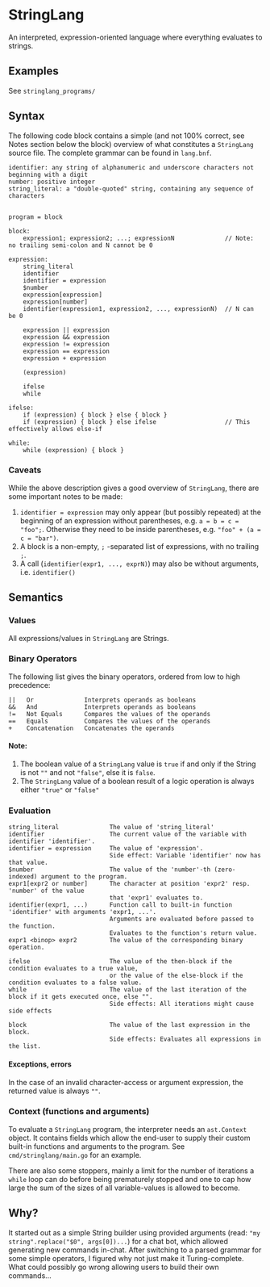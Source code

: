 # StringLang

An interpreted, expression-oriented language where everything evaluates to strings.

## Examples

See `stringlang_programs/`

## Syntax

The following code block contains a simple (and not 100% correct, see Notes section below the block) overview of what
constitutes a `StringLang` source file. The complete grammar can be found in `lang.bnf`.

```
identifier: any string of alphanumeric and underscore characters not beginning with a digit
number: positive integer
string_literal: a "double-quoted" string, containing any sequence of characters


program = block

block:
    expression1; expression2; ...; expressionN              // Note: no trailing semi-colon and N cannot be 0

expression:
    string_literal
    identifier
    identifier = expression
    $number
    expression[expression]
    expression[number]
    identifier(expression1, expression2, ..., expressionN)  // N can be 0
    
    expression || expression
    expression && expression
    expression != expression
    expression == expression
    expression + expression
    
    (expression)
    
    ifelse
    while
    
ifelse:
    if (expression) { block } else { block }
    if (expression) { block } else ifelse                   // This effectively allows else-if 
    
while:
    while (expression) { block }
```

### Caveats
While the above description gives a good overview of `StringLang`, there are some important notes to be made:
1) `identifier = expression` may only appear (but possibly repeated) at the beginning of an expression without parentheses, e.g. 
   `a = b = c = "foo";`. Otherwise they need to be inside parentheses, e.g. `"foo" + (a = c = "bar")`.
2) A block is a non-empty, `;` -separated list of expressions, with no trailing `;`.
3) A call (`identifier(expr1, ..., exprN)`) may also be without arguments, i.e. `identifier()`

## Semantics

### Values

All expressions/values in `StringLang` are Strings.

### Binary Operators

The following list gives the binary operators, ordered from low to high precedence:
```
||   Or              Interprets operands as booleans           
&&   And             Interprets operands as booleans  
!=   Not Equals      Compares the values of the operands
==   Equals          Compares the values of the operands
+    Concatenation   Concatenates the operands
```
#### Note: 
1) The boolean value of a `StringLang` value is `true` 
if and only if the String is not `""` and not `"false"`, else it is `false`.
2) The `StringLang` value of a boolean result of a logic operation is always either `"true"` or `"false"` 

### Evaluation 
```
string_literal              The value of 'string_literal'
identifier                  The current value of the variable with identifier 'identifier'.
identifier = expression     The value of 'expression'. 
                            Side effect: Variable 'identifier' now has that value.
$number                     The value of the 'number'-th (zero-indexed) argument to the program.
expr1[expr2 or number]      The character at position 'expr2' resp. 'number' of the value 
                            that 'expr1' evaluates to.
identifier(expr1, ...)      Function call to built-in function 'identifier' with arguments 'expr1, ...'.
                            Arguments are evaluated before passed to the function.
                            Evaluates to the function's return value.
expr1 <binop> expr2         The value of the corresponding binary operation. 

ifelse                      The value of the then-block if the condition evaluates to a true value,
                            or the value of the else-block if the condition evaluates to a false value.
while                       The value of the last iteration of the block if it gets executed once, else "".
                            Side effects: All iterations might cause side effects
                            
block                       The value of the last expression in the block.
                            Side effects: Evaluates all expressions in the list.

```

#### Exceptions, errors

In the case of an invalid character-access or argument expression, the returned value is always `""`.

### Context (functions and arguments)

To evaluate a `StringLang` program, the interpreter needs an `ast.Context` object.
It contains fields which allow the end-user to supply their custom built-in functions and arguments to the program.
See `cmd/stringlang/main.go` for an example.

There are also some stoppers, mainly a limit for the number of iterations a `while` loop can do 
before being prematurely stopped and one to cap how large the sum of the sizes of all variable-values is allowed to become.

## Why?

It started out as a simple String builder using provided arguments (read: `"my string".replace("$0", args[0])...`) 
for a chat bot, which allowed generating new commands in-chat. 
After switching to a parsed grammar for some simple operators, I figured why not just make it Turing-complete.
What could possibly go wrong allowing users to build their own commands...
